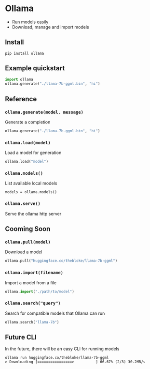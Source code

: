 # Ollama

- Run models easily
- Download, manage and import models

## Install

```
pip install ollama
```

## Example quickstart

```python
import ollama
ollama.generate("./llama-7b-ggml.bin", "hi")
```

## Reference

### `ollama.generate(model, message)`

Generate a completion

```python
ollama.generate("./llama-7b-ggml.bin", "hi")
```

### `ollama.load(model)`

Load a model for generation

```python
ollama.load("model")
```

### `ollama.models()`

List available local models

```
models = ollama.models()
```

### `ollama.serve()`

Serve the ollama http server

## Cooming Soon

### `ollama.pull(model)`

Download a model

```python
ollama.pull("huggingface.co/thebloke/llama-7b-ggml")
```

### `ollama.import(filename)`

Import a model from a file

```python
ollama.import("./path/to/model")
```

### `ollama.search("query")`

Search for compatible models that Ollama can run

```python
ollama.search("llama-7b")
```

## Future CLI

In the future, there will be an easy CLI for running models

```
ollama run huggingface.co/thebloke/llama-7b-ggml
> Downloading [================>          ] 66.67% (2/3) 30.2MB/s
```
